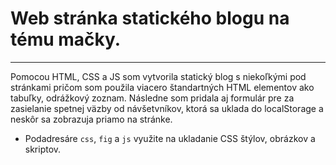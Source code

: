 # Web stránka statického blogu na tému mačky.
-----
Pomocou HTML, CSS a JS som vytvorila statický blog s niekoľkými pod stránkami pričom som použila viacero štandartných HTML elementov ako tabuľky, odrážkový zoznam. Následne som pridala aj formulár pre za zasielanie spetnej väzby od návšetvníkov, ktorá sa uklada do localStorage a neskôr sa zobrazuja priamo na stránke.

- Podadresáre `css`, `fig` a `js` využite na ukladanie CSS štýlov, obrázkov a skriptov.
